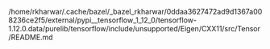 /home/rkharwar/.cache/bazel/_bazel_rkharwar/0ddaa3627472ad9d1367a008236ce2f5/external/pypi__tensorflow_1_12_0/tensorflow-1.12.0.data/purelib/tensorflow/include/unsupported/Eigen/CXX11/src/Tensor/README.md